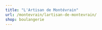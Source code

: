 ```yaml
---
title: "L'Artisan de Montévrain"
url: /montevrain/lartisan-de-montevrain/
shop: boulangerie
---
```

